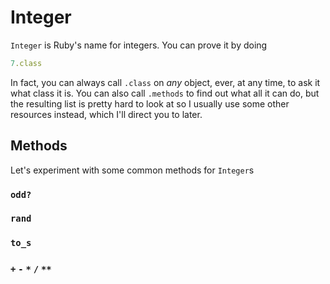 # Integer
`Integer` is Ruby's name for integers. You can prove it by doing

```ruby
7.class
```

In fact, you can always call `.class` on *any* object, ever, at any time, to ask it what class it is. You can also call `.methods` to find out what all it can do, but the resulting list is pretty hard to look at so I usually use some other resources instead, which I'll direct you to later.

## Methods
Let's experiment with some common methods for `Integer`s
### `odd?`

### `rand`

### `to_s`

### `+` `-` `*` `/` `**`
